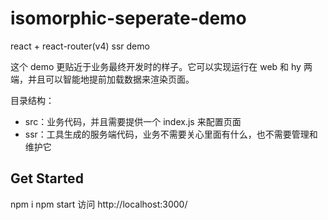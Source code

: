 # isomorphic-seperate-demo

react + react-router(v4) ssr demo

这个 demo 更贴近于业务最终开发时的样子。它可以实现运行在 web 和 hy 两端，并且可以智能地提前加载数据来渲染页面。

目录结构：
- src：业务代码，并且需要提供一个 index.js 来配置页面
- ssr：工具生成的服务端代码，业务不需要关心里面有什么，也不需要管理和维护它

## Get Started
npm i
npm start
访问 http://localhost:3000/
